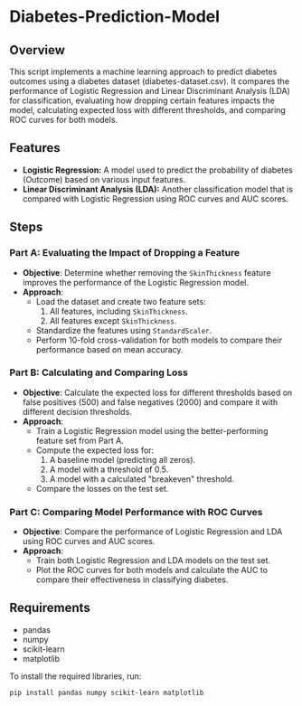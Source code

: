 # Diabetes-Prediction-Model
## Overview
This script implements a machine learning approach to predict diabetes outcomes using a diabetes dataset (diabetes-dataset.csv). It compares the performance of Logistic Regression and Linear Discriminant Analysis (LDA) for classification, evaluating how dropping certain features impacts the model, calculating expected loss with different thresholds, and comparing ROC curves for both models.

## Features
- **Logistic Regression:** A model used to predict the probability of diabetes (Outcome) based on various input features.
- **Linear Discriminant Analysis (LDA):** Another classification model that is compared with Logistic Regression using ROC curves and AUC scores.

## Steps

### Part A: Evaluating the Impact of Dropping a Feature
- **Objective**: Determine whether removing the `SkinThickness` feature improves the performance of the Logistic Regression model.
- **Approach**:
  - Load the dataset and create two feature sets:
    1. All features, including `SkinThickness`.
    2. All features except `SkinThickness`.
  - Standardize the features using `StandardScaler`.
  - Perform 10-fold cross-validation for both models to compare their performance based on mean accuracy.

### Part B: Calculating and Comparing Loss
- **Objective**: Calculate the expected loss for different thresholds based on false positives (500) and false negatives (2000) and compare it with different decision thresholds.
- **Approach**:
  - Train a Logistic Regression model using the better-performing feature set from Part A.
  - Compute the expected loss for:
    1. A baseline model (predicting all zeros).
    2. A model with a threshold of 0.5.
    3. A model with a calculated "breakeven" threshold.
  - Compare the losses on the test set.

### Part C: Comparing Model Performance with ROC Curves
- **Objective**: Compare the performance of Logistic Regression and LDA using ROC curves and AUC scores.
- **Approach**:
  - Train both Logistic Regression and LDA models on the test set.
  - Plot the ROC curves for both models and calculate the AUC to compare their effectiveness in classifying diabetes.

## Requirements
- pandas
- numpy
- scikit-learn
- matplotlib

To install the required libraries, run:

```bash
pip install pandas numpy scikit-learn matplotlib
